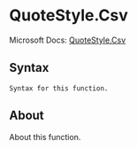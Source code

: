 ---
---

# QuoteStyle.Csv

Microsoft Docs: [QuoteStyle.Csv](https://docs.microsoft.com/en-us/powerquery-m/quotestyle-csv)

## Syntax

```
Syntax for this function.
```

## About

About this function.

